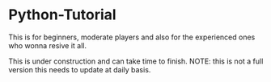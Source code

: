 # Python-Tutorial
This is for beginners, moderate players and also for the experienced ones who wonna resive it all.

This is under construction and can take time to finish.
NOTE: this is not a full version this needs to update at daily basis.
